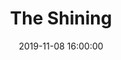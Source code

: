 ---
layout: blog
title: The Shining
date: 2019-11-08 16:00:00
publish: false
blog-category: The Shining Devlog
image: assets/TheShining/Danny.png
---
